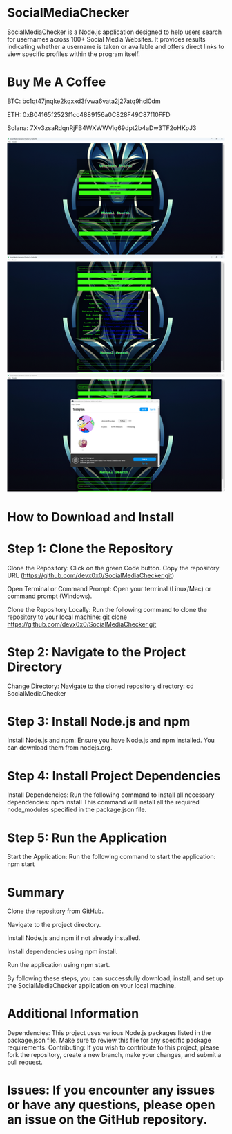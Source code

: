 # SocialMediaChecker

SocialMediaChecker is a Node.js application designed to help users search for usernames across 100+ Social Media Websites. It provides results indicating whether a username is taken or available and offers direct links to view specific profiles within the program itself. 


# Buy Me A Coffee 

BTC: bc1qt47jnqke2kqxxd3fvwa6vata2j27atq9hcl0dm

ETH: 0xB04165f2523f1cc4889156a0C828F49C87f10FFD

Solana: 7Xv3zsaRdqnRjFB4WXWWViq69dpt2b4aDw3TF2oHKpJ3



![Screenshot of SocialMediaChecker](screenshot.png)
![Screenshot of SocialMediaChecker](screenshot2.png)
![Screenshot of SocialMediaChecker](screenshot3.png)


# How to Download and Install


# Step 1: Clone the Repository


Clone the Repository:
Click on the green Code button.
Copy the repository URL (https://github.com/devx0x0/SocialMediaChecker.git)


Open Terminal or Command Prompt:
Open your terminal (Linux/Mac) or command prompt (Windows).


Clone the Repository Locally:
Run the following command to clone the repository to your local machine:
git clone https://github.com/devx0x0/SocialMediaChecker.git


# Step 2: Navigate to the Project Directory
Change Directory:
Navigate to the cloned repository directory:
cd SocialMediaChecker


# Step 3: Install Node.js and npm
Install Node.js and npm:
Ensure you have Node.js and npm installed. You can download them from nodejs.org.


# Step 4: Install Project Dependencies
Install Dependencies:
Run the following command to install all necessary dependencies:
npm install
This command will install all the required node_modules specified in the package.json file.


# Step 5: Run the Application
Start the Application:
Run the following command to start the application:
npm start



# Summary
Clone the repository from GitHub.

Navigate to the project directory.

Install Node.js and npm if not already installed.

Install dependencies using npm install.

Run the application using npm start.

By following these steps, you can successfully download, install, and set up the SocialMediaChecker application on your local machine.


# Additional Information

Dependencies: This project uses various Node.js packages listed in the package.json file. Make sure to review this file for any specific package requirements.
Contributing: If you wish to contribute to this project, please fork the repository, create a new branch, make your changes, and submit a pull request.


# Issues: If you encounter any issues or have any questions, please open an issue on the GitHub repository.
